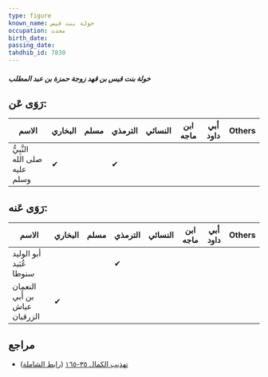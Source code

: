 ```yaml
---
type: figure
known_name: خولة بنت قيس
occupation: محدث
birth_date:
passing_date:
tahdhib_id: 7830
---
```

##### خولة بنت قيس بن قهد زوجة حمزة بن عبد المطلب

## رَوَى عَن:
| الاسم                         | البخاري | مسلم | الترمذي | النسائي | ابن ماجه | أبي داود | Others |
| ----------------------------- | ------- | ---- | ------- | ------- | -------- | -------- | ------ |
| النَّبِيُّ صلى الله عليه وسلم | ✔       |      | ✔       |         |          |          |        |
## رَوَى عَنه:
| الاسم                         | البخاري | مسلم | الترمذي | النسائي | ابن ماجه | أبي داود | Others |
| ----------------------------- | ------- | ---- | ------- | ------- | -------- | -------- | ------ |
| أبو الوليد عُبَيد سنوطا       |         |      | ✔       |         |          |          |        |
| النعمان بن أَبي عياش الزرقيان | ✔       |      |         |         |          |          |        |
## مراجع
- [تهذيب الكمال ٣٥-١٦٥](obsidian://open?vault=Tahdhib-al-Kamal&file=Figures/٧٨٣٠-خولة%20بنت%20قيس%20بن%20قهد%20زوجة%20حمزة%20بن%20عبد%20المطلب) ([رابط الشاملة](https://shamela.ws/book/3722/18764))